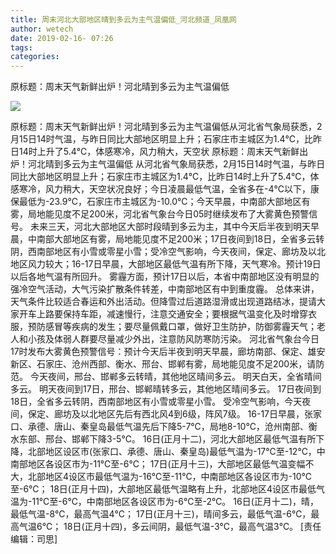 ```yaml
---
title: 周末河北大部地区晴到多云为主气温偏低_河北频道_凤凰网
author: wetech
date: 2019-02-16- 07:26
tags: 
categories: 
---
```

原标题：周末天气新鲜出炉！河北晴到多云为主气温偏低
<!-- more -->
                
<img align="center" border="0" src="http://p2.ifengimg.com/a/2016/0810/204c433878d5cf9size1_w16_h16.png" />
                
            
原标题：周末天气新鲜出炉！河北晴到多云为主气温偏低从河北省气象局获悉，2月15日14时气温，与昨日同比大部地区明显上升；石家庄市主城区为1.4℃，比昨日14时上升了5.4℃，体感寒冷，风力稍大，天空状
原标题：周末天气新鲜出炉！河北晴到多云为主气温偏低
从河北省气象局获悉，2月15日14时气温，与昨日同比大部地区明显上升；石家庄市主城区为1.4℃，比昨日14时上升了5.4℃，体感寒冷，风力稍大，天空状况良好；今日凌晨最低气温，全省多在-4℃以下，康保最低为-23.9℃，石家庄市主城区为-10.0℃；今天早晨，中南部大部地区有雾，局地能见度不足200米，河北省气象台今日05时继续发布了大雾黄色预警信号。
未来三天，河北大部地区大部时段晴到多云为主，其中今天后半夜到明天早晨，中南部大部地区有雾，局地能见度不足200米；17日夜间到18日，全省多云转阴，西南部地区有小雪或零星小雪；受冷空气影响，今天夜间，保定、廊坊及以北地区风力较大；16-17日早晨，大部地区最低气温有所下降，天气寒冷。预计19日以后各地气温有所回升。
雾霾方面，预计17日以后，本省中南部地区没有明显的强冷空气活动，大气污染扩散条件转差，中南部地区有中到重度霾。
总体来讲，天气条件比较适合春运和外出活动。但降雪过后道路湿滑或出现道路结冰，提请大家开车上路要保持车距，减速慢行，注意交通安全；要根据气温变化及时增穿衣服，预防感冒等疾病的发生；要尽量佩戴口罩，做好卫生防护，防御雾霾天气；老人和小孩及体弱人群要尽量减少外出，注意防风防寒防污染。
河北省气象台今日17时发布大雾黄色预警信号：预计今天后半夜到明天早晨，廊坊南部、保定、雄安新区、石家庄、沧州西部、衡水、邢台、邯郸有雾，局地能见度不足200米，请防范。
今天夜间，邢台、邯郸多云转晴，其他地区晴间多云。
明天白天，全省晴间多云。
明天夜间到17日，邢台、邯郸晴转多云，其他地区晴间多云。
17日夜间到18日，全省多云转阴，西南部地区有小雪或零星小雪。
受冷空气影响，今天夜间，保定、廊坊及以北地区先后有西北风4到6级，阵风7级。
16-17日早晨，张家口、承德、唐山、秦皇岛最低气温先后下降5-7℃，局地8-10℃，沧州南部、衡水东部、邢台、邯郸下降3-5℃。
16日(正月十二)，河北大部地区最低气温有所下降，北部地区设区市(张家口、承德、唐山、秦皇岛)最低气温为-17℃至-12℃，中南部地区各设区市为-11℃至-6℃；
17日(正月十三)，大部地区最低气温变幅不大，北部地区4设区市最低气温为-16℃至-11℃，中南部地区各设区市为-10℃至-6℃；
18日(正月十四)，大部地区最低气温略有上升，北部地区4设区市最低气温为-11℃至-6℃，中南部地区各设区市为-6℃至-2℃。
16日(正月十二)，晴，最低气温-8℃，最高气温4℃；
17日(正月十三)，晴间多云，最低气温-6℃，最高气温6℃；
18日(正月十四)，多云间阴，最低气温-3℃，最高气温3℃。
[责任编辑：司思]
            
